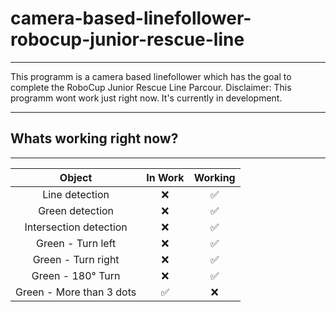 # camera-based-linefollower-robocup-junior-rescue-line
---
This programm is a camera based linefollower which has the goal to complete the RoboCup Junior Rescue Line Parcour.
Disclaimer: This programm wont work just right now. It's currently in development.

---
## Whats working right now?
---
| Object           | In Work | Working |
|:----------------:|:-------:|:-------:|
|Line detection|❌|✅|
|Green detection|❌|✅|
|Intersection detection|❌|✅|
|Green - Turn left|❌|✅|
|Green - Turn right|❌|✅|
|Green - 180° Turn|❌|✅|
|Green - More than 3 dots|✅|❌|

